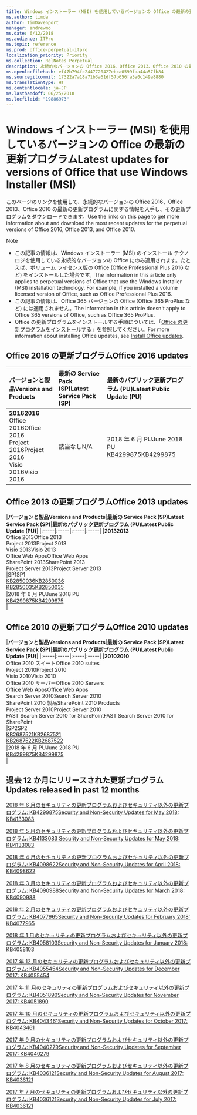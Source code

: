 ```yaml
---
title: Windows インストーラー (MSI) を使用しているバージョンの Office の最新の更新プログラム
ms.author: timda
author: TimDavenport
manager: andrewmo
ms.date: 6/12/2018
ms.audience: ITPro
ms.topic: reference
ms.prod: office-perpetual-itpro
localization_priority: Priority
ms.collection: RelNotes_Perpetual
description: 永続的なバージョンの Office 2016、Office 2013、Office 2010 の最新の更新プログラムの情報へのリンクを IT 技術者に提供します
ms.openlocfilehash: ef47b794fc2447720427ebca0599faa44a57fb84
ms.sourcegitcommit: 17322a7a18a71b3a61df57b656fa5a0c149a8880
ms.translationtype: HT
ms.contentlocale: ja-JP
ms.lasthandoff: 06/25/2018
ms.locfileid: "19886973"
---
```

# <a name="latest-updates-for-versions-of-office-that-use-windows-installer-msi"></a><span data-ttu-id="352d1-103">Windows インストーラー (MSI) を使用しているバージョンの Office の最新の更新プログラム</span><span class="sxs-lookup"><span data-stu-id="352d1-103">Latest updates for versions of Office that use Windows Installer (MSI)</span></span>

<span data-ttu-id="352d1-104">このページのリンクを使用して、永続的なバージョンの Office 2016、Office 2013、Office 2010 の最新の更新プログラムに関する情報を入手し、その更新プログラムをダウンロードできます。</span><span class="sxs-lookup"><span data-stu-id="352d1-104">Use the links on this page to get more information about and download the most recent updates for the perpetual versions of Office 2016, Office 2013, and Office 2010.</span></span>
  
 
> [!NOTE]
> - <span data-ttu-id="352d1-p101">この記事の情報は、Windows インストーラー (MSI) のインストール テクノロジを使用している永続的なバージョンの Office にのみ適用されます。たとえば、ボリューム ライセンス版の Office (Office Professional Plus 2016 など) をインストールした場合です。</span><span class="sxs-lookup"><span data-stu-id="352d1-p101">The information in this article only applies to perpetual versions of Office that use the Windows Installer (MSI) installation technology. For example, if you installed a volume licensed version of Office, such as Office Professional Plus 2016.</span></span>
> - <span data-ttu-id="352d1-107">この記事の情報は、Office 365 バージョンの Office (Office 365 ProPlus など) には適用されません。</span><span class="sxs-lookup"><span data-stu-id="352d1-107">The information in this article doesn't apply to Office 365 versions of Office, such as Office 365 ProPlus.</span></span>
> - <span data-ttu-id="352d1-108">Office の更新プログラムをインストールする手順については、「[Office の更新プログラムをインストールする](https://support.office.com/article/2ab296f3-7f03-43a2-8e50-46de917611c5)」を参照してください。</span><span class="sxs-lookup"><span data-stu-id="352d1-108">For more information about installing Office updates, see [Install Office updates](https://support.office.com/article/2ab296f3-7f03-43a2-8e50-46de917611c5).</span></span> 


## <a name="office-2016-updates"></a><span data-ttu-id="352d1-109">Office 2016 の更新プログラム</span><span class="sxs-lookup"><span data-stu-id="352d1-109">Office 2016 updates</span></span>

|<span data-ttu-id="352d1-110">**バージョンと製品**</span><span class="sxs-lookup"><span data-stu-id="352d1-110">**Versions and Products**</span></span>|<span data-ttu-id="352d1-111">**最新の Service Pack (SP)**</span><span class="sxs-lookup"><span data-stu-id="352d1-111">**Latest Service Pack (SP)**</span></span>|<span data-ttu-id="352d1-112">**最新のパブリック更新プログラム (PU)**</span><span class="sxs-lookup"><span data-stu-id="352d1-112">**Latest Public Update (PU)**</span></span>|
|:-----|:-----|:-----|
|<span data-ttu-id="352d1-113">**2016**</span><span class="sxs-lookup"><span data-stu-id="352d1-113">**2016**</span></span> <br/> <span data-ttu-id="352d1-114">Office 2016</span><span class="sxs-lookup"><span data-stu-id="352d1-114">Office 2016</span></span>  <br/> <span data-ttu-id="352d1-115">Project 2016</span><span class="sxs-lookup"><span data-stu-id="352d1-115">Project 2016</span></span>  <br/> <span data-ttu-id="352d1-116">Visio 2016</span><span class="sxs-lookup"><span data-stu-id="352d1-116">Visio 2016</span></span>  <br/> |<span data-ttu-id="352d1-117">該当なし</span><span class="sxs-lookup"><span data-stu-id="352d1-117">N/A</span></span>  <br/> |<span data-ttu-id="352d1-118">2018 年 6 月 PU</span><span class="sxs-lookup"><span data-stu-id="352d1-118">June 2018 PU</span></span>  <br/> [<span data-ttu-id="352d1-119">KB4299875</span><span class="sxs-lookup"><span data-stu-id="352d1-119">KB4299875</span></span>](https://support.microsoft.com/ja-JP/help/4299875) <br/> |
   
## <a name="office-2013-updates"></a><span data-ttu-id="352d1-120">Office 2013 の更新プログラム</span><span class="sxs-lookup"><span data-stu-id="352d1-120">Office 2013 updates</span></span>

|<span data-ttu-id="352d1-121">**バージョンと製品**</span><span class="sxs-lookup"><span data-stu-id="352d1-121">**Versions and Products**</span></span>|<span data-ttu-id="352d1-122">**最新の Service Pack (SP)**</span><span class="sxs-lookup"><span data-stu-id="352d1-122">**Latest Service Pack (SP)**</span></span>|<span data-ttu-id="352d1-123">**最新のパブリック更新プログラム (PU)**</span><span class="sxs-lookup"><span data-stu-id="352d1-123">**Latest Public Update (PU)**</span></span>|
|:-----|:-----|:-----|:-----|
|<span data-ttu-id="352d1-124">**2013**</span><span class="sxs-lookup"><span data-stu-id="352d1-124">**2013**</span></span> <br/> <span data-ttu-id="352d1-125">Office 2013</span><span class="sxs-lookup"><span data-stu-id="352d1-125">Office 2013</span></span>  <br/> <span data-ttu-id="352d1-126">Project 2013</span><span class="sxs-lookup"><span data-stu-id="352d1-126">Project 2013</span></span>  <br/> <span data-ttu-id="352d1-127">Visio 2013</span><span class="sxs-lookup"><span data-stu-id="352d1-127">Visio 2013</span></span>  <br/> <span data-ttu-id="352d1-128">Office Web Apps</span><span class="sxs-lookup"><span data-stu-id="352d1-128">Office Web Apps</span></span>  <br/> <span data-ttu-id="352d1-129">SharePoint 2013</span><span class="sxs-lookup"><span data-stu-id="352d1-129">SharePoint 2013</span></span>  <br/> <span data-ttu-id="352d1-130">Project Server 2013</span><span class="sxs-lookup"><span data-stu-id="352d1-130">Project Server 2013</span></span>  <br/> |<span data-ttu-id="352d1-131">SP1</span><span class="sxs-lookup"><span data-stu-id="352d1-131">SP1</span></span> <br/> [<span data-ttu-id="352d1-132">KB2850036</span><span class="sxs-lookup"><span data-stu-id="352d1-132">KB2850036</span></span>](https://support.microsoft.com/kb/2850036) <br/>[<span data-ttu-id="352d1-133">KB2850035</span><span class="sxs-lookup"><span data-stu-id="352d1-133">KB2850035</span></span>](https://support.microsoft.com/kb/2850035) <br/> |<span data-ttu-id="352d1-134">2018 年 6 月 PU</span><span class="sxs-lookup"><span data-stu-id="352d1-134">June 2018 PU</span></span>  <br/> [<span data-ttu-id="352d1-135">KB4299875</span><span class="sxs-lookup"><span data-stu-id="352d1-135">KB4299875</span></span>](https://support.microsoft.com/ja-JP/help/4299875) <br/> |
   
## <a name="office-2010-updates"></a><span data-ttu-id="352d1-136">Office 2010 の更新プログラム</span><span class="sxs-lookup"><span data-stu-id="352d1-136">Office 2010 updates</span></span>

|<span data-ttu-id="352d1-137">**バージョンと製品**</span><span class="sxs-lookup"><span data-stu-id="352d1-137">**Versions and Products**</span></span>|<span data-ttu-id="352d1-138">**最新の Service Pack (SP)**</span><span class="sxs-lookup"><span data-stu-id="352d1-138">**Latest Service Pack (SP)**</span></span>|<span data-ttu-id="352d1-139">**最新のパブリック更新プログラム (PU)**</span><span class="sxs-lookup"><span data-stu-id="352d1-139">**Latest Public Update (PU)**</span></span>|
|:-----|:-----|:-----|:-----|
|<span data-ttu-id="352d1-140">**2010**</span><span class="sxs-lookup"><span data-stu-id="352d1-140">**2010**</span></span> <br/> <span data-ttu-id="352d1-141">Office 2010 スイート</span><span class="sxs-lookup"><span data-stu-id="352d1-141">Office 2010 suites</span></span>  <br/> <span data-ttu-id="352d1-142">Project 2010</span><span class="sxs-lookup"><span data-stu-id="352d1-142">Project 2010</span></span>  <br/> <span data-ttu-id="352d1-143">Visio 2010</span><span class="sxs-lookup"><span data-stu-id="352d1-143">Visio 2010</span></span>  <br/> <span data-ttu-id="352d1-144">Office 2010 サーバー</span><span class="sxs-lookup"><span data-stu-id="352d1-144">Office 2010 Servers</span></span>  <br/> <span data-ttu-id="352d1-145">Office Web Apps</span><span class="sxs-lookup"><span data-stu-id="352d1-145">Office Web Apps</span></span>  <br/> <span data-ttu-id="352d1-146">Search Server 2010</span><span class="sxs-lookup"><span data-stu-id="352d1-146">Search Server 2010</span></span>  <br/> <span data-ttu-id="352d1-147">SharePoint 2010 製品</span><span class="sxs-lookup"><span data-stu-id="352d1-147">SharePoint 2010 Products</span></span>  <br/> <span data-ttu-id="352d1-148">Project Server 2010</span><span class="sxs-lookup"><span data-stu-id="352d1-148">Project Server 2010</span></span>  <br/> <span data-ttu-id="352d1-149">FAST Search Server 2010 for SharePoint</span><span class="sxs-lookup"><span data-stu-id="352d1-149">FAST Search Server 2010 for SharePoint</span></span>  <br/> |<span data-ttu-id="352d1-150">SP2</span><span class="sxs-lookup"><span data-stu-id="352d1-150">SP2</span></span> <br/>[<span data-ttu-id="352d1-151">KB2687521</span><span class="sxs-lookup"><span data-stu-id="352d1-151">KB2687521</span></span>](https://support.microsoft.com/kb/2687521) <br/> [<span data-ttu-id="352d1-152">KB2687522</span><span class="sxs-lookup"><span data-stu-id="352d1-152">KB2687522</span></span>](https://support.microsoft.com/kb/2687522) <br/> |<span data-ttu-id="352d1-153">2018 年 6 月 PU</span><span class="sxs-lookup"><span data-stu-id="352d1-153">June 2018 PU</span></span> <br/>[<span data-ttu-id="352d1-154">KB4299875</span><span class="sxs-lookup"><span data-stu-id="352d1-154">KB4299875</span></span>](https://support.microsoft.com/ja-JP/help/4299875) <br/>|
   

   
## <a name="updates-released-in-past-12-months"></a><span data-ttu-id="352d1-155">過去 12 か月にリリースされた更新プログラム</span><span class="sxs-lookup"><span data-stu-id="352d1-155">Updates released in past 12 months</span></span>

[<span data-ttu-id="352d1-156">2018 年 6 月のセキュリティの更新プログラムおよびセキュリティ以外の更新プログラム: KB4299875</span><span class="sxs-lookup"><span data-stu-id="352d1-156">Security and Non-Security Updates for May 2018: KB4133083 </span></span>](https://support.microsoft.com/help/4299875)  

[<span data-ttu-id="352d1-157">2018 年 5 月のセキュリティの更新プログラムおよびセキュリティ以外の更新プログラム: KB4133083 </span><span class="sxs-lookup"><span data-stu-id="352d1-157">Security and Non-Security Updates for May 2018: KB4133083 </span></span>](https://support.microsoft.com/ja-JP/help/4133083)
  
[<span data-ttu-id="352d1-158">2018 年 4 月のセキュリティの更新プログラムおよびセキュリティ以外の更新プログラム: KB4098622</span><span class="sxs-lookup"><span data-stu-id="352d1-158">Security and Non-Security Updates for April 2018: KB4098622</span></span>](https://support.microsoft.com/ja-JP/help/4098622) 
  
[<span data-ttu-id="352d1-159">2018 年 3 月のセキュリティの更新プログラムおよびセキュリティ以外の更新プログラム: KB4090988</span><span class="sxs-lookup"><span data-stu-id="352d1-159">Security and Non-Security Updates for March 2018: KB4090988</span></span>](https://support.microsoft.com/ja-JP/help/4090988)  
  
[<span data-ttu-id="352d1-160">2018 年 2 月のセキュリティの更新プログラムおよびセキュリティ以外の更新プログラム: KB4077965</span><span class="sxs-lookup"><span data-stu-id="352d1-160">Security and Non-Security Updates for February 2018: KB4077965</span></span>](https://support.microsoft.com/help/4077965)  
  
[<span data-ttu-id="352d1-161">2018 年 1 月のセキュリティの更新プログラムおよびセキュリティ以外の更新プログラム: KB4058103</span><span class="sxs-lookup"><span data-stu-id="352d1-161">Security and Non-Security Updates for January 2018: KB4058103</span></span>](https://support.microsoft.com/help/4058103)   
  
[<span data-ttu-id="352d1-162">2017 年 12 月のセキュリティの更新プログラムおよびセキュリティ以外の更新プログラム: KB4055454</span><span class="sxs-lookup"><span data-stu-id="352d1-162">Security and Non-Security Updates for December 2017: KB4055454</span></span>](https://support.microsoft.com/help/4055454)   
  
[<span data-ttu-id="352d1-163">2017 年 11 月のセキュリティの更新プログラムおよびセキュリティ以外の更新プログラム: KB4051890</span><span class="sxs-lookup"><span data-stu-id="352d1-163">Security and Non-Security Updates for November 2017: KB4051890</span></span>](https://support.microsoft.com/help/4051890)   
  
[<span data-ttu-id="352d1-164">2017 年 10 月のセキュリティの更新プログラムおよびセキュリティ以外の更新プログラム: KB4043461</span><span class="sxs-lookup"><span data-stu-id="352d1-164">Security and Non-Security Updates for October 2017: KB4043461</span></span>](https://support.microsoft.com/help/4043461)   
  
[<span data-ttu-id="352d1-165">2017 年 9 月のセキュリティの更新プログラムおよびセキュリティ以外の更新プログラム: KB4040279</span><span class="sxs-lookup"><span data-stu-id="352d1-165">Security and Non-Security Updates for September 2017: KB4040279</span></span>](https://support.microsoft.com/help/4040279)   
  
[<span data-ttu-id="352d1-166">2017 年 8 月のセキュリティの更新プログラムおよびセキュリティ以外の更新プログラム: KB4036121</span><span class="sxs-lookup"><span data-stu-id="352d1-166">Security and Non-Security Updates for August 2017: KB4036121</span></span>](https://support.microsoft.com/help/4036121)   
  
[<span data-ttu-id="352d1-167">2017 年 7 月のセキュリティの更新プログラムおよびセキュリティ以外の更新プログラム: KB4036121</span><span class="sxs-lookup"><span data-stu-id="352d1-167">Security and Non-Security Updates for July 2017: KB4036121</span></span>](https://support.microsoft.com/help/4033107)   
   
  
